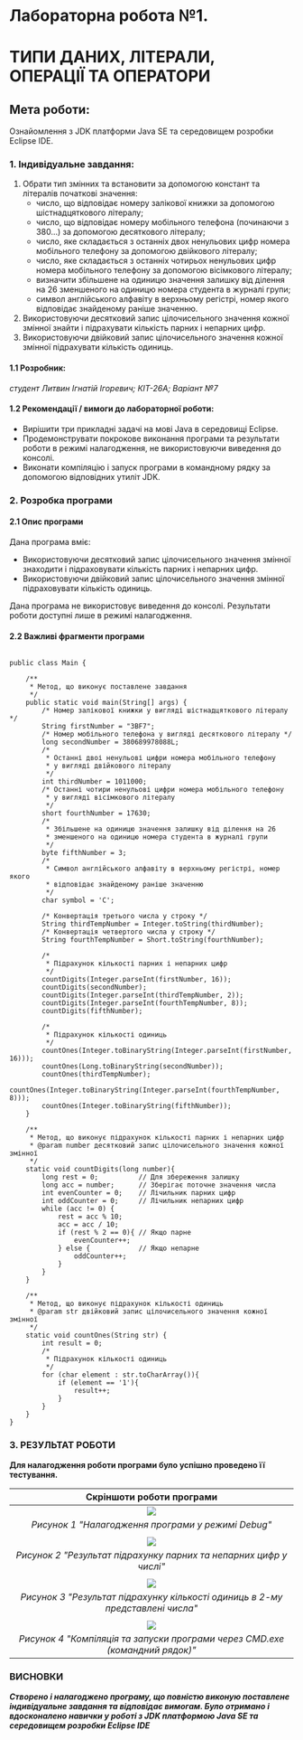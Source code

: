 # Лабораторна робота №1. 
# ТИПИ ДАНИХ, ЛІТЕРАЛИ, ОПЕРАЦІЇ ТА ОПЕРАТОРИ

## Мета роботи:
Ознайомлення з JDK платформи Java SE та середовищем розробки Eclipse IDE.

### 1. Індивідуальне завдання:

1. Обрати тип змінних та встановити за допомогою констант та літералів початкові значення:
	* число, що відповідає номеру залікової книжки за допомогою шістнадцяткового літералу;
	* число, що відповідає номеру мобільного телефона (починаючи з 380...) за допомогою десяткового літералу;
	* число, яке складається з останніх двох ненульових цифр номера мобільного телефону за допомогою двійкового літералу;
	* число, яке складається з останніх чотирьох ненульових цифр номера мобільного телефону за допомогою вісімкового літералу;
	* визначити збільшене на одиницю значення залишку від ділення на 26 зменшеного на одиницю номера студента в журналі групи;
	* символ англійського алфавіту в верхньому регістрі, номер якого відповідає знайденому раніше значенню.
2. Використовуючи десятковий запис цілочисельного значення кожної змінної знайти і підрахувати кількість парних і непарних цифр.
3. Використовуючи двійковий запис цілочисельного значення кожної змінної підрахувати кількість одиниць.

#### 1.1 Розробник:
_студент Литвин Ігнатій Ігоревич; КІТ-26А; Варіант №7_

#### 1.2 Рекомендації / вимоги до лабораторної роботи:

* Вирішити три прикладні задачі на мові Java в середовищі Eclipse.
* Продемонструвати покрокове виконання програми та результати роботи в режимі налагодження, не використовуючи виведення до консолі.
* Виконати компіляцію і запуск програми в командному рядку за допомогою відповідних утиліт JDK.

### 2. Розробка програми

#### 2.1 Опис програми

Дана програма вміє:

* Використовуючи десятковий запис цілочисельного значення змінної знаходити і підраховувати кількість парних і непарних цифр.
* Використовуючи двійковий запис цілочисельного значення змінної підраховувати кількість одиниць.

Дана програма не використовує виведення до консолі. Результати роботи доступні лише в режимі налагодження.

#### 2.2 Важливі фрагменти програми

~~~~

public class Main {
	
	/**
	 * Метод, що виконує поставлене завдання
	 */
	public static void main(String[] args) {
		/* Номер залікової книжки у вигляді шістнадцяткового літералу */
		String firstNumber = "3BF7";
		/* Номер мобільного телефона у вигляді десяткового літералу */
		long secondNumber = 380689978088L;
		/* 
		 * Останні двоі ненульові цифри номера мобільного телефону 
		 * у вигляді двійкового літералу 
		 */
		int thirdNumber = 1011000;
		/* Останні чотири ненульові цифри номера мобільного телефону
		 * у вигляді вісімкового літералу 
		 */
		short fourthNumber = 17630;
		/*
		 * Збільшене на одиницю значення залишку від ділення на 26
		 * зменшеного на одиницю номера студента в журналі групи
		 */
		byte fifthNumber = 3;
		/*
		 * Символ англійського алфавіту в верхньому регістрі, номер якого
		 * відповідає знайденому раніше значенню
		 */
		char symbol = 'C';
		
		/* Конвертація третього числа у строку */
		String thirdTempNumber = Integer.toString(thirdNumber);
		/* Конвертація четвертого числа у строку */
		String fourthTempNumber = Short.toString(fourthNumber);
		
		/*
		 * Підрахунок кількості парних і непарних цифр
		 */
		countDigits(Integer.parseInt(firstNumber, 16));
		countDigits(secondNumber);
		countDigits(Integer.parseInt(thirdTempNumber, 2));
		countDigits(Integer.parseInt(fourthTempNumber, 8));
		countDigits(fifthNumber);
		
		/*
		 * Підрахунок кількості одиниць
		 */
		countOnes(Integer.toBinaryString(Integer.parseInt(firstNumber, 16)));
		countOnes(Long.toBinaryString(secondNumber));
		countOnes(thirdTempNumber);
		countOnes(Integer.toBinaryString(Integer.parseInt(fourthTempNumber, 8)));
		countOnes(Integer.toBinaryString(fifthNumber));
	}
	
	/**
	 * Метод, що виконує підрахунок кількості парних і непарних цифр
	 * @param number десятковий запис цілочисельного значення кожної змінної
	 */
	static void countDigits(long number){
		long rest = 0; 			// Для збереження залишку
		long acc = number; 		// Зберігає поточне значення числа
        int evenCounter = 0; 	// Лічильник парних цифр
        int oddCounter = 0; 	// Лічильник непарних цифр
        while (acc != 0) {
            rest = acc % 10;
            acc = acc / 10;
            if (rest % 2 == 0){ // Якщо парне
            	evenCounter++;
            } else {			// Якщо непарне
            	oddCounter++;
            }
        }
	}
	
	/**
	 * Метод, що виконує підрахунок кількості одиниць
	 * @param str двійковий запис цілочисельного значення кожної змінної
	 */
	static void countOnes(String str) {
		int result = 0;
		/*
		 * Підрахунок кількості одиниць
		 */
		for (char element : str.toCharArray()){
		    if (element == '1'){
		    	result++;
		    }
		}
	}
}

~~~~

### 3. РЕЗУЛЬТАТ РОБОТИ
**Для налагодження роботи програми було успішно проведено  її  тестування.**

|Скріншоти роботи програми				|
|:-------------------------------------:|
|![](https://s8.hostingkartinok.com/uploads/images/2017/09/9641a66c20d8f8d2a6f5dec9d4b01fd9.png)    |
|_Рисунок 1 "Налагодження програми у режимі Debug"_|
|										|
|![](https://s8.hostingkartinok.com/uploads/images/2017/09/997245811089b44bc1f353a4fe240e6c.png)    |
|_Рисунок 2 "Результат підрахунку парних та непарних цифр у числі"_|
|										|
|![](https://s8.hostingkartinok.com/uploads/images/2017/09/ba94155a9bc0be11928dd916be405ddf.png)    |
|_Рисунок 3 "Результат підрахунку кількості одиниць в 2-му представлені числа"_|
|										|
|![](https://s8.hostingkartinok.com/uploads/images/2017/09/44e47613211a5f1670dc860ab6797fa3.jpg)    |
|_Рисунок 4 "Компіляція та запуски програми через CMD.exe (командний рядок)"_|

### ВИСНОВКИ
**_Створено і налагоджено програму, що повністю виконую поставлене індивідуальне завдання та відповідає вимогам. 
Було отримано і вдосконалено навички у роботі з JDK платформою Java SE та середовищем розробки Eclipse IDE_**
